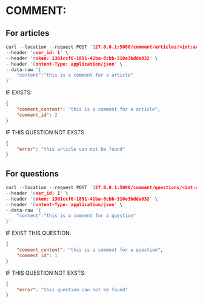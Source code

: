 # COMMENT:
## For articles
```cpp
curl --location --request POST '127.0.0.1:5000/comment/articles/<int:article_id>' \
--header 'user_id: 1' \
--header 'token: 1301ccf6-1891-42ba-8cbb-310e3bdda032' \
--header 'Content-Type: application/json' \
--data-raw '{
    "content":"this is a comment for a article"
}'
```
IF EXISTS:
```json
{
    "comment_content": "this is a comment for a article",
    "comment_id": 2
}
```

IF THIS QUESTION NOT EXSTS
```json
{
    "error": "this article can not be found"
}
```
## For questions
```cpp
curl --location --request POST '127.0.0.1:5000/comment/questions/<int:question_id>' \
--header 'user_id: 1' \
--header 'token: 1301ccf6-1891-42ba-8cbb-310e3bdda032' \
--header 'Content-Type: application/json' \
--data-raw '{
    "content":"this is a comment for a question"
}'
```
IF EXIST THIS QUESTION:
```json
{
    "comment_content": "this is a comment for a question",
    "comment_id": 1
}
```

IF THIS QUESTION NOT EXSTS:
```json
{
    "error": "this question can not be found"
}
```